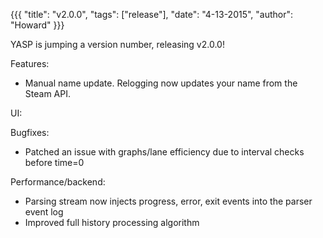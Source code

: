 {{{
  "title": "v2.0.0",
  "tags": ["release"],
  "date": "4-13-2015",
  "author": "Howard"
}}}

YASP is jumping a version number, releasing v2.0.0!

<!--more-->
Features:
* Manual name update.  Relogging now updates your name from the Steam API.

UI:

Bugfixes:
* Patched an issue with graphs/lane efficiency due to interval checks before time=0

Performance/backend:
* Parsing stream now injects progress, error, exit events into the parser event log
* Improved full history processing algorithm
